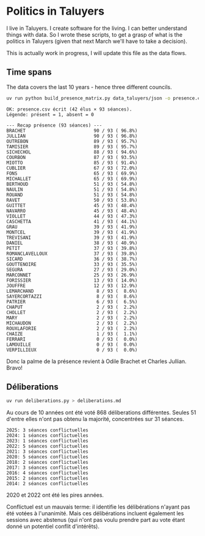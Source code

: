 # Politics in Taluyers

I live in Taluyers. I create software for the living. I can better understand things with data.
So I wrote these scripts, to get a grasp of what is the politics in Taluyers (given that next March we'll have to take a decision).

This is actually work in progress, I will update this file as the data flows.

## Time spans

The data covers the last 10 years - hence three different councils.

```sh
uv run python build_presence_matrix.py data_taluyers/json -o presence.csv
```

```
OK: presence.csv écrit (42 élus × 93 séances).
Légende: présent = 1, absent = 0

--- Recap présence (93 séances) ---
BRACHET                         90 / 93 ( 96.8%)
JULLIAN                         90 / 93 ( 96.8%)
OUTREBON                        89 / 93 ( 95.7%)
TAMISIER                        89 / 93 ( 95.7%)
SICHECHOL                       88 / 93 ( 94.6%)
COURBON                         87 / 93 ( 93.5%)
MIOTTO                          85 / 93 ( 91.4%)
CUBLIER                         67 / 93 ( 72.0%)
FONS                            65 / 93 ( 69.9%)
MICHALLET                       65 / 93 ( 69.9%)
BERTHOUD                        51 / 93 ( 54.8%)
NAULIN                          51 / 93 ( 54.8%)
ROUAND                          51 / 93 ( 54.8%)
RAVET                           50 / 93 ( 53.8%)
GUITTET                         45 / 93 ( 48.4%)
NAVARRO                         45 / 93 ( 48.4%)
VIOLLET                         44 / 93 ( 47.3%)
CASCHETTA                       41 / 93 ( 44.1%)
GRAU                            39 / 93 ( 41.9%)
MONTCEL                         39 / 93 ( 41.9%)
TREVISANI                       39 / 93 ( 41.9%)
DANIEL                          38 / 93 ( 40.9%)
PETIT                           37 / 93 ( 39.8%)
ROMANCLAVELLOUX                 37 / 93 ( 39.8%)
SICARD                          36 / 93 ( 38.7%)
GOUTTENOIRE                     33 / 93 ( 35.5%)
SEGURA                          27 / 93 ( 29.0%)
MARCONNET                       25 / 93 ( 26.9%)
FORISSIER                       13 / 93 ( 14.0%)
JOUFFRE                         12 / 93 ( 12.9%)
LEMARCHAND                       8 / 93 (  8.6%)
SAYERCORTAZZI                    8 / 93 (  8.6%)
PATRIER                          6 / 93 (  6.5%)
CHAPUT                           2 / 93 (  2.2%)
CHOLLET                          2 / 93 (  2.2%)
MARY                             2 / 93 (  2.2%)
MICHAUDON                        2 / 93 (  2.2%)
ROUXLAFORIE                      2 / 93 (  2.2%)
CHAIZE                           1 / 93 (  1.1%)
FERRARI                          0 / 93 (  0.0%)
LAMOUILLE                        0 / 93 (  0.0%)
VERPILLIEUX                      0 / 93 (  0.0%)
```

Donc la palme de la présence revient à Odile Brachet et Charles Jullian. Bravo!

## Déliberations

```sh
uv run deliberations.py > deliberations.md
```

Au cours de 10 années ont été voté 868 déliberations différentes.
Seules 51 d'entre elles n'ont pas obtenu la majorité, concentrées sur 31 séances.

```
2025: 3 séances conflictuelles
2024: 1 séances conflictuelles
2023: 1 séances conflictuelles
2022: 5 séances conflictuelles
2021: 3 séances conflictuelles
2020: 5 séances conflictuelles
2018: 2 séances conflictuelles
2017: 3 séances conflictuelles
2016: 4 séances conflictuelles
2015: 2 séances conflictuelles
2014: 2 séances conflictuelles
```

2020 et 2022 ont été les pires années.

Conflictuel est un mauvais terme: il identifie les délibérations n'ayant pas été votées à l'unanimité. Mais ces délibérations incluent également les sessions avec abstenus (qui n'ont pas voulu prendre part au vote étant donné un potentiel conflit d'intérêts).
